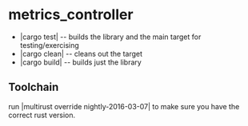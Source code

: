 # metrics_controller

* |cargo test| -- builds the library and the main target for testing/exercising
* |cargo clean| -- cleans out the target
* |cargo build| -- builds just the library

## Toolchain
 run |multirust override nightly-2016-03-07| to make sure you have the correct rust version.
